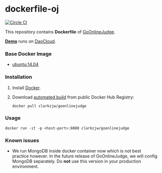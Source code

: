 dockerfile-oj
=============

[![Circle CI](https://circleci.com/gh/ZJGSU-Open-Source/docker-oj.svg?style=svg)](https://circleci.com/gh/ZJGSU-Open-Source/docker-oj)

This repository contains **Dockerfile** of [GoOnlineJudge](https://github.com/ZJGSU-Open-Source/GoOnlineJudge).

[**Demo**](http://onlinejudge.daoapp.io/) runs on [DaoCloud](https://www.daocloud.io/).

### Base Docker Image

* [ubuntu:14.04](https://registry.hub.docker.com/_/ubuntu/)

### Installation

1. Install [Docker](https://docs.docker.com/installation/#installation).

2. Download [automated build](https://registry.hub.docker.com/u/clarkzjw/goonlinejudge/) from public Docker Hub Registry:
   
   `docker pull clarkzjw/goonlinejudge`
   
### Usage

    docker run -it -p <host-port>:8080 clarkzjw/goonlinejudge

### Known issues

+ We run MongoDB inside docker container now which is not best practice however. In the future release of GoOnlineJudge, we will config MongoDB separately. Do **not** use this version in your production environment.
